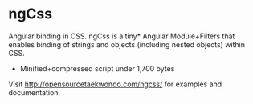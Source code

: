 ngCss
=====
Angular binding in CSS.
ngCss is a tiny* Angular Module+Filters that enables binding of strings and objects (including nested objects) within CSS.
* Minified+compressed script under 1,700 bytes

Visit http://opensourcetaekwondo.com/ngcss/ for examples and documentation.
